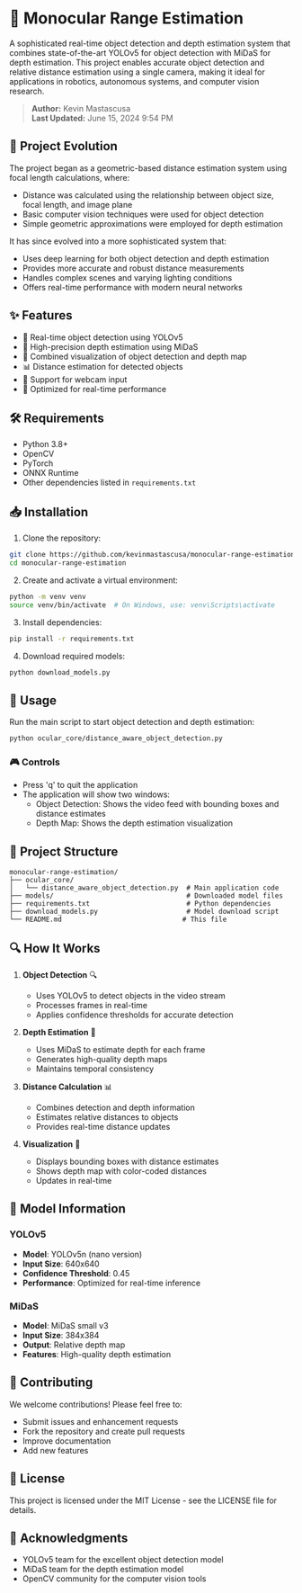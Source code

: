 # 🎯 Monocular Range Estimation

A sophisticated real-time object detection and depth estimation system that combines state-of-the-art YOLOv5 for object detection with MiDaS for depth estimation. This project enables accurate object detection and relative distance estimation using a single camera, making it ideal for applications in robotics, autonomous systems, and computer vision research.

> **Author:** Kevin Mastascusa  
> **Last Updated:** June 15, 2024 9:54 PM

## 📜 Project Evolution

The project began as a geometric-based distance estimation system using focal length calculations, where:
- Distance was calculated using the relationship between object size, focal length, and image plane
- Basic computer vision techniques were used for object detection
- Simple geometric approximations were employed for depth estimation

It has since evolved into a more sophisticated system that:
- Uses deep learning for both object detection and depth estimation
- Provides more accurate and robust distance measurements
- Handles complex scenes and varying lighting conditions
- Offers real-time performance with modern neural networks

## ✨ Features

- 🎥 Real-time object detection using YOLOv5
- 📏 High-precision depth estimation using MiDaS
- 🎨 Combined visualization of object detection and depth map
- 📊 Distance estimation for detected objects
- 📸 Support for webcam input
- 🚀 Optimized for real-time performance

## 🛠️ Requirements

- Python 3.8+
- OpenCV
- PyTorch
- ONNX Runtime
- Other dependencies listed in `requirements.txt`

## 📥 Installation

1. Clone the repository:
```bash
git clone https://github.com/kevinmastascusa/monocular-range-estimation.git
cd monocular-range-estimation
```

2. Create and activate a virtual environment:
```bash
python -m venv venv
source venv/bin/activate  # On Windows, use: venv\Scripts\activate
```

3. Install dependencies:
```bash
pip install -r requirements.txt
```

4. Download required models:
```bash
python download_models.py
```

## 🚀 Usage

Run the main script to start object detection and depth estimation:
```bash
python ocular_core/distance_aware_object_detection.py
```

### 🎮 Controls
- Press 'q' to quit the application
- The application will show two windows:
  - Object Detection: Shows the video feed with bounding boxes and distance estimates
  - Depth Map: Shows the depth estimation visualization

## 📁 Project Structure

```
monocular-range-estimation/
├── ocular_core/
│   └── distance_aware_object_detection.py  # Main application code
├── models/                                 # Downloaded model files
├── requirements.txt                        # Python dependencies
├── download_models.py                      # Model download script
└── README.md                              # This file
```

## 🔍 How It Works

1. **Object Detection** 🔍
   - Uses YOLOv5 to detect objects in the video stream
   - Processes frames in real-time
   - Applies confidence thresholds for accurate detection

2. **Depth Estimation** 📏
   - Uses MiDaS to estimate depth for each frame
   - Generates high-quality depth maps
   - Maintains temporal consistency

3. **Distance Calculation** 📊
   - Combines detection and depth information
   - Estimates relative distances to objects
   - Provides real-time distance updates

4. **Visualization** 🎨
   - Displays bounding boxes with distance estimates
   - Shows depth map with color-coded distances
   - Updates in real-time

## 🤖 Model Information

### YOLOv5
- **Model**: YOLOv5n (nano version)
- **Input Size**: 640x640
- **Confidence Threshold**: 0.45
- **Performance**: Optimized for real-time inference

### MiDaS
- **Model**: MiDaS small v3
- **Input Size**: 384x384
- **Output**: Relative depth map
- **Features**: High-quality depth estimation

## 🤝 Contributing

We welcome contributions! Please feel free to:
- Submit issues and enhancement requests
- Fork the repository and create pull requests
- Improve documentation
- Add new features

## 📝 License

This project is licensed under the MIT License - see the LICENSE file for details.

## 🙏 Acknowledgments

- YOLOv5 team for the excellent object detection model
- MiDaS team for the depth estimation model
- OpenCV community for the computer vision tools
